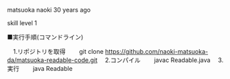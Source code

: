 matsuoka naoki
30 years ago

skill level 1

■実行手順(コマンドライン)

　1.リポジトリを取得
　　git clone https://github.com/naoki-matsuoka-da/matsuoka-readable-code.git 
　2.コンパイル
　　javac Readable.java 
　3.実行
　　java Readable
